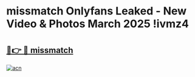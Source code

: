 # missmatch Onlyfans Leaked - New Video & Photos March 2025 !ivmz4

# <h2><a href="https://pongii.iuczelnia.edu.pl?title=missmatch&ref=ivmz4">🔗👉 🔴 missmatch</a></h2>

[![acn](https://github.com/user-attachments/assets/0f9c940e-d8b0-45ae-aac7-cd30a18b3e1c)](https://pongii.iuczelnia.edu.pl?title=missmatch&ref=ivmz4)

